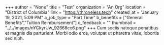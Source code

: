 +++
author = "None"
title = "Test"
organization = "An Org"
location = "District of Columbia"
link = "https://throneless.tech"
created_at = "January 19, 2021, 5:09 PM"
a_job_type = "Part Time"
b_benefits = ["General Benefits","Tuition Reimbursement"]
c_feedback = ""
thumbnail = "../../images/nYCkyrUw_92668cc6.png"
+++
Cum sociis natoque penatibus et magnis dis parturient. Morbi odio eros, volutpat ut pharetra vitae, lobortis sed nibh.